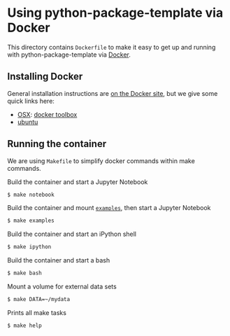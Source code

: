 # Using python-package-template via Docker

This directory contains `Dockerfile` to make it easy to get up and running with python-package-template via [Docker](http://www.docker.com/).

## Installing Docker

General installation instructions are [on the Docker site](https://docs.docker.com/installation/), but we give some quick links here:

- [OSX](https://docs.docker.com/installation/mac/): [docker toolbox](https://www.docker.com/toolbox)
- [ubuntu](https://docs.docker.com/installation/ubuntulinux/)

## Running the container

We are using `Makefile` to simplify docker commands within make commands.

Build the container and start a Jupyter Notebook

```sh
$ make notebook
```

Build the container and mount [`examples`](https://nbviewer.jupyter.org/github/iwasakishuto/python-package-template/blob/master/examples/), then start a Jupyter Notebook

```sh
$ make examples
```

Build the container and start an iPython shell

```sh
$ make ipython
```

Build the container and start a bash

```sh
$ make bash
```

Mount a volume for external data sets

```sh
$ make DATA=~/mydata
```

Prints all make tasks

```sh
$ make help
```